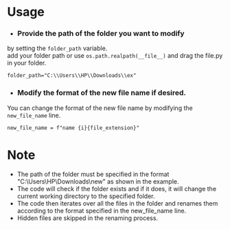 
# Usage
- ### Provide the path of the folder you want to modify 
by setting the `folder_path` variable.   
add your folder path or use `os.path.realpath(__file__)` and drag the file.py in your folder.  

```
folder_path="C:\\Users\\HP\\Downloads\\ex"
```

- ###  Modify the format of the new file name if desired.
You can change the format of the new file name by modifying the `new_file_name` line.
```
new_file_name = f"name {i}{file_extension}"
```



# Note
- The path of the folder must be specified in the format "C:\\Users\\HP\\Downloads\\new" as shown in the example.  
- The code will check if the folder exists and if it does, it will change the current working directory to the specified folder.   
- The code then iterates over all the files in the folder and renames them according to the format specified in the new_file_name line.  
- Hidden files are skipped in the renaming process.  
